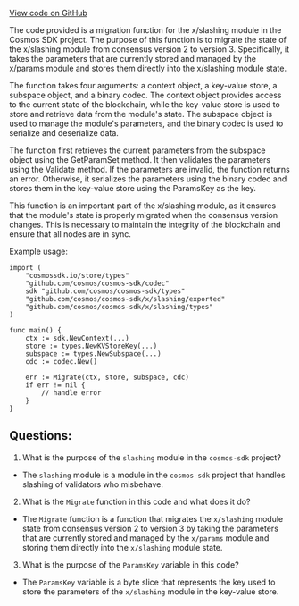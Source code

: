 [View code on GitHub](https://github.com/cosmos/cosmos-sdk.git/x/slashing/migrations/v3/migrate.go)

The code provided is a migration function for the x/slashing module in the Cosmos SDK project. The purpose of this function is to migrate the state of the x/slashing module from consensus version 2 to version 3. Specifically, it takes the parameters that are currently stored and managed by the x/params module and stores them directly into the x/slashing module state.

The function takes four arguments: a context object, a key-value store, a subspace object, and a binary codec. The context object provides access to the current state of the blockchain, while the key-value store is used to store and retrieve data from the module's state. The subspace object is used to manage the module's parameters, and the binary codec is used to serialize and deserialize data.

The function first retrieves the current parameters from the subspace object using the GetParamSet method. It then validates the parameters using the Validate method. If the parameters are invalid, the function returns an error. Otherwise, it serializes the parameters using the binary codec and stores them in the key-value store using the ParamsKey as the key.

This function is an important part of the x/slashing module, as it ensures that the module's state is properly migrated when the consensus version changes. This is necessary to maintain the integrity of the blockchain and ensure that all nodes are in sync.

Example usage:

```
import (
    "cosmossdk.io/store/types"
    "github.com/cosmos/cosmos-sdk/codec"
    sdk "github.com/cosmos/cosmos-sdk/types"
    "github.com/cosmos/cosmos-sdk/x/slashing/exported"
    "github.com/cosmos/cosmos-sdk/x/slashing/types"
)

func main() {
    ctx := sdk.NewContext(...)
    store := types.NewKVStoreKey(...)
    subspace := types.NewSubspace(...)
    cdc := codec.New()

    err := Migrate(ctx, store, subspace, cdc)
    if err != nil {
        // handle error
    }
}
```
## Questions: 
 1. What is the purpose of the `slashing` module in the `cosmos-sdk` project?
- The `slashing` module is a module in the `cosmos-sdk` project that handles slashing of validators who misbehave.

2. What is the `Migrate` function in this code and what does it do?
- The `Migrate` function is a function that migrates the `x/slashing` module state from consensus version 2 to version 3 by taking the parameters that are currently stored and managed by the `x/params` module and storing them directly into the `x/slashing` module state.

3. What is the purpose of the `ParamsKey` variable in this code?
- The `ParamsKey` variable is a byte slice that represents the key used to store the parameters of the `x/slashing` module in the key-value store.